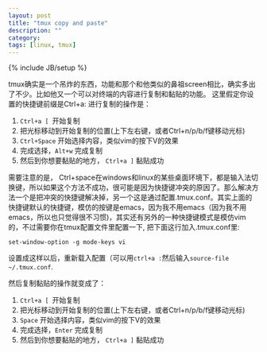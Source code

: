 ```yaml
---
layout: post
title: "tmux copy and paste"
description: ""
category:
tags: [linux, tmux]
---
```

{% include JB/setup %}

tmux确实是一个吊炸的东西，功能和那个和他类似的鼻祖screen相比，确实多出了不少。比如他又一个可以对终端的内容进行复制和黏贴的功能。
这里假定你设置的快捷键前缀是Ctrl+a:
进行复制的操作是：

1. ```Ctrl+a [ ```开始复制
2. 把光标移动到开始复制的位置(上下左右键，或者Ctrl+n/p/b/f键移动光标)
2. ```Ctrl+Space```  开始选择内容，类似vim的按下V的效果
3. 完成选择，```Alt+w``` 完成复制
4. 然后到你想要黏贴的地方， ```Ctrl+a ]``` 黏贴成功

需要注意的是， Ctrl+space在windows和linux的某些桌面环境下，都是输入法切换键，所以如果这个方法不成功，很可能是因为快捷键冲突的原因了。那么解决方法一个是把冲突的快捷键解决掉，另一个这是通过配置.tmux.conf。其实上面的快捷键默认的快捷键，模仿的按键是emacs，因为我不用emacs（因为我不用emacs，所以也只觉得很不习惯)，其实还有另外的一种快捷键模式是模仿vim的，不过需要你在tmux配置文件里配置一下, 把下面这行加入.tmux.conf里:

	set-window-option -g mode-keys vi

设置成这样以后，重新载入配置（可以用```ctrl+a :```然后输入```source-file ~/.tmux.conf```.

然后复制黏贴的操作就变成了：

1. ```Ctrl+a [ ```开始复制
2. 把光标移动到开始复制的位置(上下左右键，或者Ctrl+n/p/b/f键移动光标)
2. ```Space```  开始选择内容，类似vim的按下V的效果
3. 完成选择，```Enter``` 完成复制
4. 然后到你想要黏贴的地方， ```Ctrl+a ]``` 黏贴成功
